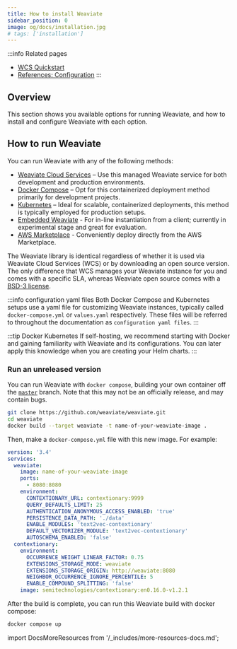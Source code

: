 ```yaml
---
title: How to install Weaviate
sidebar_position: 0
image: og/docs/installation.jpg
# tags: ['installation']
---
```


:::info Related pages
- [WCS Quickstart](../../wcs/quickstart.mdx)
- [References: Configuration](../configuration/index.md)
:::

## Overview

This section shows you available options for running Weaviate, and how to install and configure Weaviate with each option.

## How to run Weaviate

You can run Weaviate with any of the following methods:

* [Weaviate Cloud Services](../../wcs/quickstart.mdx) – Use this managed Weaviate service for both development and production environments.
* [Docker Compose](./docker-compose.md) – Opt for this containerized deployment method primarily for development projects.
* [Kubernetes](./kubernetes.md) – Ideal for scalable, containerized deployments, this method is typically employed for production setups.
* [Embedded Weaviate](./embedded.md) - For in-line instantiation from a client; currently in experimental stage and great for evaluation.
* [AWS Marketplace](./aws-marketplace.md) - Conveniently deploy directly from the AWS Marketplace.

The Weaviate library is identical regardless of whether it is used via Weaviate Cloud Services (WCS) or by downloading an open source version. The only difference that WCS manages your Weaviate instance for you and comes with a specific SLA, whereas Weaviate open source comes with a [BSD-3 license](https://github.com/weaviate/weaviate/blob/master/LICENSE).

:::info configuration yaml files
Both Docker Compose and Kubernetes setups use a yaml file for customizing Weaviate instances, typically called `docker-compose.yml` or `values.yaml` respectively. These files will be referred to throughout the documentation as `configuration yaml files`.
:::

:::tip Docker <i class="fa-regular fa-circle-arrow-right"></i> Kubernetes
If self-hosting, we recommend starting with Docker and gaining familiarity with Weaviate and its configurations. You can later apply this knowledge when you are creating your Helm charts.
:::

### Run an unreleased version

You can run Weaviate with `docker compose`, building your own container off the [`master`](https://github.com/weaviate/weaviate) branch. Note that this may not be an officially release, and may contain bugs.

```sh
git clone https://github.com/weaviate/weaviate.git
cd weaviate
docker build --target weaviate -t name-of-your-weaviate-image .
```

Then, make a `docker-compose.yml` file with this new image. For example:

```yml
version: '3.4'
services:
  weaviate:
    image: name-of-your-weaviate-image
    ports:
      - 8080:8080
    environment:
      CONTEXTIONARY_URL: contextionary:9999
      QUERY_DEFAULTS_LIMIT: 25
      AUTHENTICATION_ANONYMOUS_ACCESS_ENABLED: 'true'
      PERSISTENCE_DATA_PATH: './data'
      ENABLE_MODULES: 'text2vec-contextionary'
      DEFAULT_VECTORIZER_MODULE: 'text2vec-contextionary'
      AUTOSCHEMA_ENABLED: 'false'
  contextionary:
    environment:
      OCCURRENCE_WEIGHT_LINEAR_FACTOR: 0.75
      EXTENSIONS_STORAGE_MODE: weaviate
      EXTENSIONS_STORAGE_ORIGIN: http://weaviate:8080
      NEIGHBOR_OCCURRENCE_IGNORE_PERCENTILE: 5
      ENABLE_COMPOUND_SPLITTING: 'false'
    image: semitechnologies/contextionary:en0.16.0-v1.2.1
```

After the build is complete, you can run this Weaviate build with docker compose:

```bash
docker compose up
```


import DocsMoreResources from '/_includes/more-resources-docs.md';

<DocsMoreResources />
